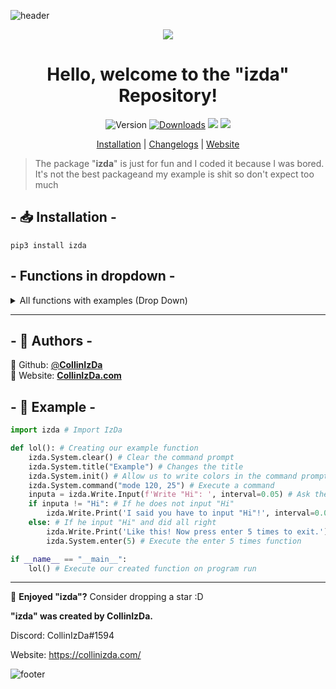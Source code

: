 ![header](https://capsule-render.vercel.app/api?type=waving&color=00ffff&text=CollinIzDa&fontColor=FFF&fontSize=90&animation=fadeIn&fontAlignY=38&desc=pip%20install%20izda&descAlignY=51&descAlign=67&height=300&section=header)

<div align="center">
  <img src="https://collinizda.com/img/besen.png"></img>
</div>

<h1 align="center">
  Hello, welcome to the "izda" Repository!
</h1>

<p align="center">
<img alt="Version" src="https://img.shields.io/badge/version-1.0.3-blue.svg?cacheSeconds=2592000" />
<a href="https://pepy.tech/project/collinizda" target="_blank">
<img alt="Downloads" src="https://static.pepy.tech/personalized-badge/collinizda?period=total&units=international_system&left_color=grey&right_color=blue&left_text=Downloads" /></a>
<img src="https://img.shields.io/github/languages/top/CollinIzDa/pip-install-collinizda?style=flat-square" </a>
<img src="https://img.shields.io/github/license/CollinIzDa/pip-install-collinizda?style=flat-square" </a>
</p>

<p align="center">
<a href="https://github.com/CollinIzDa/pip-install-izda#---installation--">Installation</a> |
<a href="https://github.com/CollinIzDa/pip-install-collinizda/blob/main/Changelog.md">Changelogs</a> |
<a href="https://collinizda.com">Website</a>
</p>

> The package "**izda**" is just for fun and I coded it because I was bored.
> <br>
> It's not the best packageand my example is shit so don't expect too much

## - 📥 Installation -
```ssh
pip3 install izda
```

## - Functions in dropdown -
<details>
<summary>All functions with examples (Drop Down)</summary>

## - ❗ Title Function -
```py
import izda # Import the libary

izda.System.title("This is the Title!") # Change the title
```

## - Clear Function -
```py
Import izda # Import the libary

izda.System.clear() # Clears the console
```

## - Write and Input -
```py
import izda # Import the libary

izda.Write.Print("Typewriter function", interval=0.05) # Typewriter print function
izda.Write.Print("Typewriter input function", interval=0.05, newLine=False) # Typewriter input animation
# The "interval" in the function is the speed and the "newLine=..." is to print a new line after the animation
# You can also use cursor=False/True if you want to show the command prompt cursor or not
```

## - All other -
```py
import izda # Import the libary

izda.System.init() # Allows you to use colors in print
izda.System.command("echo Hello") # Execute a command into the console
izda.System.enter(5) # Press enter 5 times to exit
```
</details>

---

## - 👤 Authors -
👤 Github: [@**CollinIzDa**](https://github.com/collinizda)<br>
👤 Website: [**CollinIzDa.com**](https://collinizda.com/)

## - 📍 Example -
```py
import izda # Import IzDa

def lol(): # Creating our example function
    izda.System.clear() # Clear the command prompt
    izda.System.title("Example") # Changes the title
    izda.System.init() # Allow us to write colors in the command prompt
    izda.System.command("mode 120, 25") # Execute a command
    inputa = izda.Write.Input(f'Write "Hi": ', interval=0.05) # Ask the user to input "Hi"
    if inputa != "Hi": # If he does not input "Hi"
        izda.Write.Print('I said you have to input "Hi"!', interval=0.05) # Say it to him
    else: # If he input "Hi" and did all right
        izda.Write.Print('Like this! Now press enter 5 times to exit.') # Say he have to press enter 5 times to exit
        izda.System.enter(5) # Execute the enter 5 times function

if __name__ == "__main__":
    lol() # Execute our created function on program run
```

---

🌟 **Enjoyed "izda"?** Consider dropping a star :D

**"izda" was created by CollinIzDa.**

Discord: CollinIzDa#1594

Website: https://collinizda.com/

![footer](https://capsule-render.vercel.app/api?type=waving&color=00ffff&height=200&section=footer)
